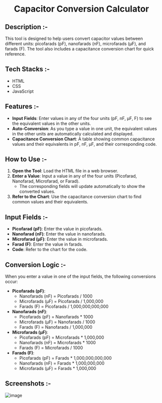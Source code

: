# <p align="center">Capacitor Conversion Calculator</p>

## Description :-

This tool is designed to help users convert capacitor values between different units: picofarads (pF), nanofarads (nF), microfarads (µF), and farads (F). The tool also includes a capacitance conversion chart for quick reference.

## Tech Stacks :-

- HTML
- CSS
- JavaScript

## Features :-

-   **Input Fields**: Enter values in any of the four units (pF, nF, µF, F) to see the equivalent values in the other units.
-   **Auto-Conversion**: As you type a value in one unit, the equivalent values in the other units are automatically calculated and displayed.
-   **Capacitance Conversion Chart**: A table showing common capacitance values and their equivalents in pF, nF, µF, and their corresponding code.

## How to Use :-

1.  **Open the Tool**: Load the HTML file in a web browser.
2.  **Enter a Value**: Input a value in any of the four units (Picofarad, Nanofarad, Microfarad, or Farad).
    -   The corresponding fields will update automatically to show the converted values.
3.  **Refer to the Chart**: Use the capacitance conversion chart to find common values and their equivalents.

## Input Fields :-

-   **Picofarad (pF)**: Enter the value in picofarads.
-   **Nanofarad (nF)**: Enter the value in nanofarads.
-   **Microfarad (µF)**: Enter the value in microfarads.
-   **Farad (F)**: Enter the value in farads.
-   **Code**: Refer to the chart for the code.

## Conversion Logic :-

When you enter a value in one of the input fields, the following conversions occur:

-   **Picofarads (pF)**:
    -   Nanofarads (nF) = Picofarads / 1000
    -   Microfarads (µF) = Picofarads / 1,000,000
    -   Farads (F) = Picofarads / 1,000,000,000,000
-   **Nanofarads (nF)**:
    -   Picofarads (pF) = Nanofarads * 1000
    -   Microfarads (µF) = Nanofarads / 1000
    -   Farads (F) = Nanofarads / 1,000,000
-   **Microfarads (µF)**:
    -   Picofarads (pF) = Microfarads * 1,000,000
    -   Nanofarads (nF) = Microfarads * 1000
    -   Farads (F) = Microfarads / 1000
-   **Farads (F)**:
    -   Picofarads (pF) = Farads * 1,000,000,000,000
    -   Nanofarads (nF) = Farads * 1,000,000,000
    -   Microfarads (µF) = Farads * 1,000,000

## Screenshots :-

![image](https://github.com/Rakesh9100/CalcDiverse/assets/73993775/7a1bad38-68b0-4be3-b5a2-088cc38b7bac)
